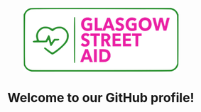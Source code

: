 <div>
<p align="center">
<img src="https://raw.githubusercontent.com/Glasgow-Street-Aid-SCIO/.github/develop/assets/logo.webp" alt="Glasgow Street Aid logo" />
</p>

<h1 align="center">Welcome to our GitHub profile!</h1>
</div>